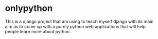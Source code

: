# onlypython
This is a django project that am using to teach myself django with its main aim as to come up with a purely python web applications that will help
people learn more about python.
